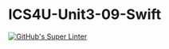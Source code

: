 # ICS4U-Unit3-09-Swift
[![GitHub's Super Linter](https://github.com/Jenoe-Balote/ICS4U-Unit3-09-Swift/workflows/GitHub's%20Super%20Linter/badge.svg)](https://github.com/Jenoe-Balote/ICS4U-Unit3-09-Swift/actions)
